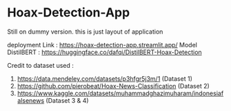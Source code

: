 # Hoax-Detection-App

Still on dummy version. this is just layout of application

deployment Link : https://hoax-detection-app.streamlit.app/
Model DistilBERT : https://huggingface.co/dafqi/DistilBERT-Hoax-Detection

Credit to dataset used :

1. https://data.mendeley.com/datasets/p3hfgr5j3m/1 (Dataset 1)
2. https://github.com/pierobeat/Hoax-News-Classification (Dataset 2)
3. https://www.kaggle.com/datasets/muhammadghazimuharam/indonesiafalsenews (Dataset 3 & 4)
